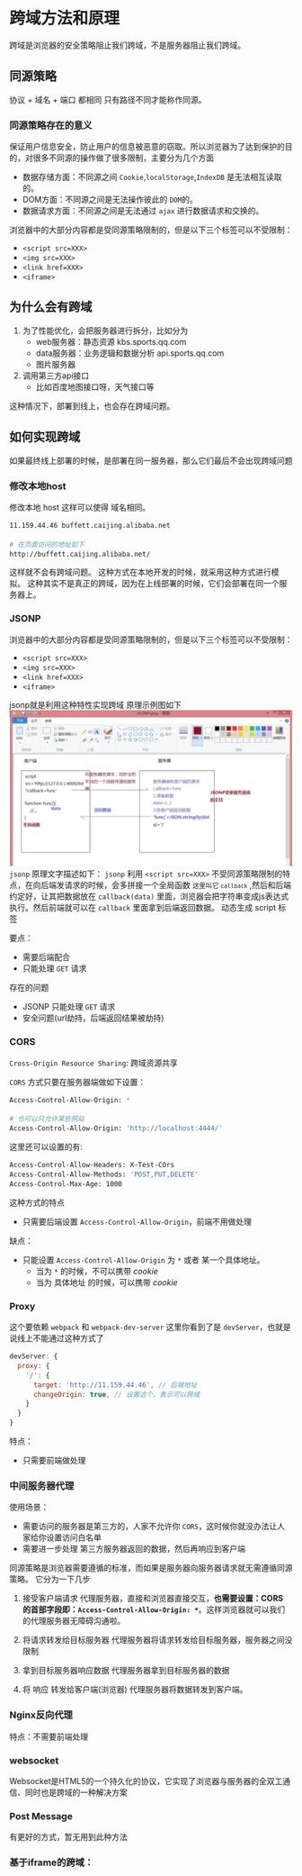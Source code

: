 # 跨域方法和原理
跨域是浏览器的安全策略阻止我们跨域，不是服务器阻止我们跨域。



## 同源策略
协议 + 域名 + 端口 都相同 只有路径不同才能称作同源。




### 同源策略存在的意义
保证用户信息安全，防止用户的信息被恶意的窃取。所以浏览器为了达到保护的目的，对很多不同源的操作做了很多限制，主要分为几个方面
* 数据存储方面：不同源之间 `Cookie`,`localStorage`,`IndexDB` 是无法相互读取的。
* DOM方面：不同源之间是无法操作彼此的 `DOM`的。
* 数据请求方面：不同源之间是无法通过 `ajax` 进行数据请求和交换的。

浏览器中的大部分内容都是受同源策略限制的，但是以下三个标签可以不受限制：
* `<script src=XXX>`
* `<img src=XXX>`
* `<link href=XXX>`
* `<iframe>`




## 为什么会有跨域
1. 为了性能优化，会把服务器进行拆分，比如分为
    * web服务器：静态资源 kbs.sports.qq.com
    * data服务器：业务逻辑和数据分析 api.sports.qq.com
    * 图片服务器
2. 调用第三方api接口
    * 比如百度地图接口呀，天气接口等

这种情况下，部署到线上，也会存在跨域问题。





## 如何实现跨域
如果最终线上部署的时候，是部署在同一服务器，那么它们最后不会出现跨域问题



### 修改本地host
修改本地 host 这样可以使得 域名相同。
```bash
11.159.44.46 buffett.caijing.alibaba.net   

# 在页面访问的地址如下
http://buffett.caijing.alibaba.net/
```
这样就不会有跨域问题。
这种方式在本地开发的时候，就采用这种方式进行模拟。
这种其实不是真正的跨域，因为在上线部署的时候，它们会部署在同一个服务器上。




### JSONP
浏览器中的大部分内容都是受同源策略限制的，但是以下三个标签可以不受限制：
* `<script src=XXX>`
* `<img src=XXX>`
* `<link href=XXX>`
* `<iframe>`

jsonp就是利用这种特性实现跨域
原理示例图如下
![jsonp跨域原理](../../images/http协议/跨域/浏览器发起HTTP请求的典型场景.png)
`jsonp` 原理文字描述如下：
`jsonp` 利用 `<script src=XXX>` 不受同源策略限制的特点，在向后端发请求的时候，会多拼接一个全局函数 <small>这里叫它 `callback`</small> ,然后和后端约定好，让其把数据放在 `callback(data)` 里面，浏览器会把字符串变成js表达式执行。然后前端就可以在 `callback` 里面拿到后端返回数据。
动态生成 script 标签


要点：
* 需要后端配合
* 只能处理 `GET` 请求

存在的问题
* JSONP 只能处理 `GET` 请求
* 安全问题(url劫持，后端返回结果被劫持)



### CORS
`Cross-Origin Resource Sharing`: 跨域资源共享

`CORS` 方式只要在服务器端做如下设置：
```bash
Access-Control-Allow-Origin: *

# 也可以只允许某些网站
Access-Control-Allow-Origin: 'http://localhost:4444/'
```
 

这里还可以设置的有:
```bash
Access-Control-Allow-Headers: X-Test-COrs
Access-Control-Allow-Methods: 'POST,PUT,DELETE'
Access-Control-Max-Age: 1000
```

这种方式的特点
* 只需要后端设置 `Access-Control-Allow-Origin`，前端不用做处理

缺点：
* 只能设置 `Access-Control-Allow-Origin` 为 `*` 或者 某一个具体地址。 
    * 当为 `*` 的时候，不可以携带 *cookie*
    * 当为 具体地址 的时候，可以携带 *cookie*




### Proxy
这个要依赖 `webpack` 和 `webpack-dev-server`
这里你看到了是 `devServer`，也就是说线上不能通过这种方式了
```javascript
devServer: {
  proxy: {
    '/': {
      target: 'http://11.159.44.46', // 后端地址
      changeOrigin: true, // 设置这个，表示可以跨域
    }
  }
}
```
特点：
* 只需要前端做处理



### 中间服务器代理
使用场景：
* 需要访问的服务器是第三方的，人家不允许你 `CORS`，这时候你就没办法让人家给你设置访问白名单
* 需要进一步处理 第三方服务器返回的数据，然后再响应到客户端


同源策略是浏览器需要遵循的标准，而如果是服务器向服务器请求就无需遵循同源策略。
它分为一下几步
1. 接受客户端请求
代理服务器，直接和浏览器直接交互，**也需要设置：CORS 的首部字段即：`Access-Control-Allow-Origin: *`**。这样浏览器就可以我们的代理服务器无障碍沟通啦。

2. 将请求转发给目标服务器
代理服务器将请求转发给目标服务器，服务器之间没限制

3. 拿到目标服务器响应数据
代理服务器拿到目标服务器的数据

4. 将 响应 转发给客户端(浏览器)
代理服务器将数据转发到客户端。





### Nginx反向代理
特点：不需要前端处理


### websocket
Websocket是HTML5的一个持久化的协议，它实现了浏览器与服务器的全双工通信、同时也是跨域的一种解决方案 

### Post Message
有更好的方式，暂无用到此种方法

### 基于iframe的跨域：

